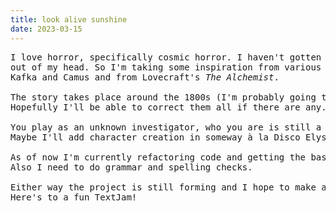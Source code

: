 ```yaml
---
title: look alive sunshine
date: 2023-03-15
---
```

<pre>I love horror, specifically cosmic horror. I haven't gotten the idea of making a horror game
out of my head. So I'm taking some inspiration from various sources, perhaps some absurdist inspiration from 
Kafka and Camus and from Lovecraft's <em>The Alchemist</em>. 

The story takes place around the 1800s (I'm probably going to make historical inaccuracies).
Hopefully I'll be able to correct them all if there are any.

You play as an unknown investigator, who you are is still a WIP.
Maybe I'll add character creation in someway à la Disco Elysium.

As of now I'm currently refactoring code and getting the basic of the game flow first before I implement more of the story.
Also I need to do grammar and spelling checks.

Either way the project is still forming and I hope to make an interesting yet fun experience.
Here's to a fun TextJam!</pre>
